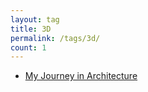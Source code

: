 ```yaml
---
layout: tag
title: 3D
permalink: /tags/3d/
count: 1
---
```


- [My Journey in Architecture](https://mrmaxguns.github.io/architecture/2024/06/25/russian-school-architecture/)
